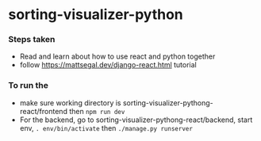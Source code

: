 # sorting-visualizer-python

### Steps taken

- Read and learn about how to use react and python together
- follow https://mattsegal.dev/django-react.html tutorial

### To run the

- make sure working directory is sorting-visualizer-pythong-react/frontend then `npm run dev`
- For the backend, go to sorting-visualizer-pythong-react/backend, start env, `. env/bin/activate` then `./manage.py runserver`
